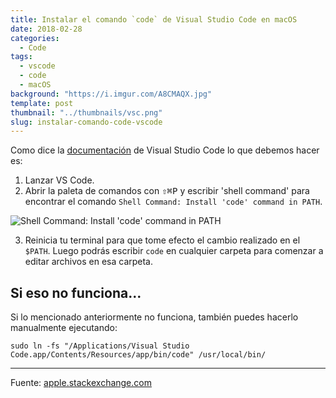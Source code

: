 ```yaml
---
title: Instalar el comando `code` de Visual Studio Code en macOS
date: 2018-02-28
categories:
  - Code
tags:
  - vscode
  - code
  - macOS
background: "https://i.imgur.com/A8CMAQX.jpg"
template: post
thumbnail: "../thumbnails/vsc.png"
slug: instalar-comando-code-vscode
---
```


Como dice la [documentación](https://code.visualstudio.com/docs/setup/mac) de Visual Studio Code lo que debemos hacer es:

1.  Lanzar VS Code.
2.  Abrir la paleta de comandos con <kbd>⇧⌘P</kbd> y escribir 'shell command' para encontrar el comando `Shell Command: Install 'code' command in PATH`.

![Shell Command: Install 'code' command in PATH](https://i.imgur.com/CFGqnSp.gif)

3.  Reinicia tu terminal para que tome efecto el cambio realizado en el `$PATH`. Luego podrás escribir `code` en cualquier carpeta para comenzar a editar archivos en esa carpeta.

## Si eso no funciona...

Si lo mencionado anteriormente no funciona, también puedes hacerlo manualmente ejecutando:

```
sudo ln -fs "/Applications/Visual Studio Code.app/Contents/Resources/app/bin/code" /usr/local/bin/
```

---

Fuente: [apple.stackexchange.com](https://apple.stackexchange.com/questions/294176/how-to-install-visual-studio-codes-code-command-permanently)
